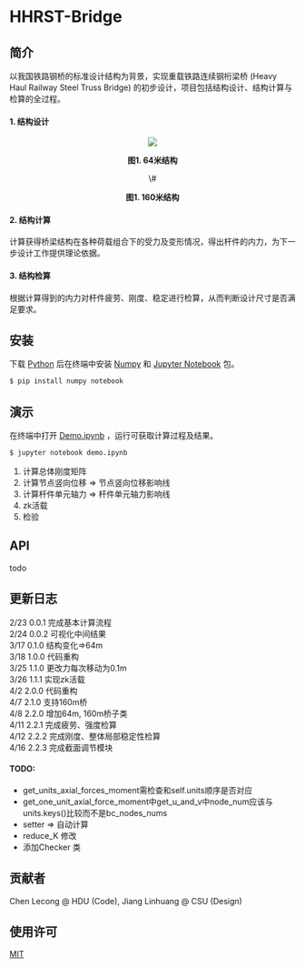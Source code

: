# HHRST-Bridge 

## 简介
以我国铁路钢桥的标准设计结构为背景，实现重载铁路连续钢桁梁桥 (Heavy Haul Railway Steel Truss Bridge) 的初步设计，项目包括结构设计、结构计算与检算的全过程。
#### 1. 结构设计
<div align=center>
<img src=https://user-images.githubusercontent.com/26713883/79548047-69cb4d80-80c7-11ea-8652-29857a3bf51c.jpg></img>
<p><b>图1. 64米结构</b></p>
\#
<p><b>图1. 160米结构</b></p>
</div>


#### 2. 结构计算  
计算获得桥梁结构在各种荷载组合下的受力及变形情况，得出杆件的内力，为下一步设计工作提供理论依据。
#### 3. 结构检算 
根据计算得到的内力对杆件疲劳、刚度、稳定进行检算，从而判断设计尺寸是否满足要求。  



## 安装
下载 [Python](https://www.python.org/) 后在终端中安装 [Numpy](https://www.numpy.org.cn/) 和 [Jupyter Notebook](https://jupyter.org/) 包。  
```sh 
$ pip install numpy notebook
```



## 演示
在终端中打开 [Demo.ipynb](Demo-v2.2.3.ipynb) ，运行可获取计算过程及结果。
```sh 
$ jupyter notebook demo.ipynb
```

1. 计算总体刚度矩阵
2. 计算节点竖向位移 => 节点竖向位移影响线
3. 计算杆件单元轴力 => 杆件单元轴力影响线
4. zk活载
5. 检验
  



## API

todo



## 更新日志

2/23  0.0.1  完成基本计算流程  
2/24  0.0.2  可视化中间结果  
3/17  0.1.0  结构变化=>64m  
3/18  1.0.0  代码重构   
3/25  1.1.0  更改力每次移动为0.1m  
3/26  1.1.1  实现zk活载  
4/2   2.0.0  代码重构  
4/7   2.1.0  支持160m桥  
4/8   2.2.0  增加64m, 160m桥子类  
4/11  2.2.1  完成疲劳、强度检算  
4/12  2.2.2  完成刚度、整体局部稳定性检算  
4/16  2.2.3  完成截面调节模块  

#### TODO:

- get_units_axial_forces_moment需检查和self.units顺序是否对应
- get_one_unit_axial_force_moment中get_u_and_v中node_num应该与units.keys()比较而不是bc_nodes_nums
- setter => 自动计算
- reduce_K 修改
- 添加Checker 类




## 贡献者

Chen Lecong @ HDU (Code), Jiang Linhuang @ CSU (Design)



## 使用许可

[MIT](LICENSE)
